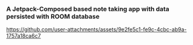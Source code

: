 ### A Jetpack-Composed based note taking app with data persisted with ROOM database

https://github.com/user-attachments/assets/9e2fe5c1-fe9c-4cbc-ab9a-1757a18ca6c7

